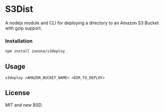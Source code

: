 S3Dist
===

A nodejs module and CLI for deploying
a directory to an Amazon S3 Bucket with gzip support.

### Installation

    npm install zanona/s3deploy

## Usage

    s3deploy <AMAZON_BUCKET_NAME> <DIR_TO_DEPLOY>

## License
MIT and new BSD.
